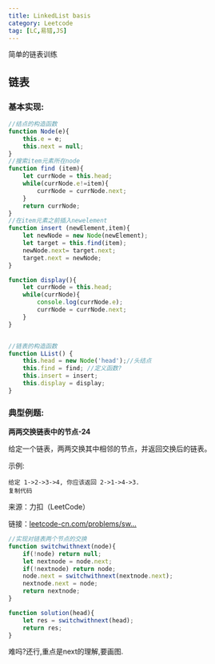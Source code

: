 ```yaml
---
title: LinkedList basis
category: Leetcode
tag: [LC,易错,JS]
---
```


简单的链表训练

<!--more-->

## 链表

### 基本实现:

```js
//结点的构造函数
function Node(e){
    this.e = e;
    this.next = null;
}
//搜索item元素所在node
function find (item){
    let currNode = this.head;
    while(currNode.e!=item){
        currNode = currNode.next;
    }
    return currNode;
}
//在item元素之前插入newelement
function insert (newElement,item){
    let newNode = new Node(newElement);
    let target = this.find(item);
    newNode.next= target.next;
    target.next = newNode;
}

function display(){
    let currNode = this.head;
    while(currNode){
        console.log(currNode.e);
        currNode = currNode.next;
    }
}


//链表的构造函数
function LList() {
    this.head = new Node('head');//头结点
    this.find = find; //定义函数?
    this.insert = insert;
    this.display = display;
}
```

### 典型例题:

**两两交换链表中的节点-24**

给定一个链表，两两交换其中相邻的节点，并返回交换后的链表。

<!--more-->

示例:

```
给定 1->2->3->4, 你应该返回 2->1->4->3.
复制代码
```

来源：力扣（LeetCode）

链接：[leetcode-cn.com/problems/sw…](https://leetcode-cn.com/problems/swap-nodes-in-pairs)

```js
//实现对链表两个节点的交换
function switchwithnext(node){
    if(!node) return null;
    let nextnode = node.next;
    if(!nextnode) return node;
    node.next = switchwithnext(nextnode.next);
    nextnode.next = node;
    return nextnode;
}

function solution(head){
    let res = switchwithnext(head);
    return res;
}
```

难吗?还行,重点是next的理解,要画图.


